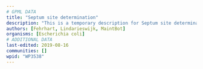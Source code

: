 ```yaml
---
# GPML DATA
title: "Septum site determination"
description: "This is a temporary description for Septum site determination"
authors: [Fehrhart, Lindarieswijk, MaintBot]
organisms: [Escherichia coli]
# ADDITIONAL DATA
last-edited: 2019-08-16
communities: []
wpid: "WP3538"
---
```

